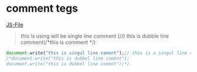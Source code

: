# comment tegs
[JS-File](../Js/4-comment-tags.js)

>this is using will be single line comment (//)
>this is dubble line comment(/*this is comment */)

```javascript
document.write("this is singul line coment");// this is a singul line comment
/*document.write("this is dubbel line coment");
document.write("this is dubbel line coment");*/

